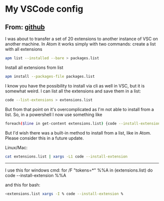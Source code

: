 # My VSCode config

## From: [github](https://github.com/microsoft/vscode/issues/42994)

I was about to transfer a set of 20 extensions to another instance of VSC on another machine. In Atom it works simply with two commands:
create a list with all extensions

```bash
apm list --installed --bare > packages.list
```

Install all extensions from list

```bash
apm install --packages-file packages.list
```

I know you have the possibility to install via cli as well in VSC, but it is somewhat weird. I can list all the extensions and save them in a list:

```bash
code --list-extensions > extensions.list
```

But from that point on it's overcomplicated as I'm not able to install from a list. So, in a powershell I now use something like

```bash
foreach($line in get-content extensions.list) {code --install-extension $($line)}
```

But I'd wish there was a built-in method to install from a list, like in Atom. Please consider this in a future update.

Linux/Mac:

```bash
cat extensions.list | xargs -L1 code --install-extension
```

---

I use this for windows cmd:
for /F "tokens=*" %%A in (extensions.list) do code --install-extension %%A

and this for bash:

```bash
<extensions.list xargs -I % code --install-extension %
```
